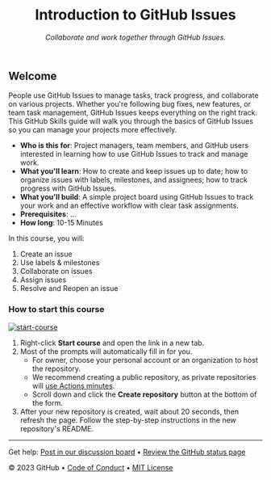 <header>

<!--
  <<< Author notes: Course header >>>
  Include a 1280×640 image, course title in sentence case, and a concise description in emphasis.
  In your repository settings: enable template repository, add your 1280×640 social image, auto delete head branches.
  Add your open source license, GitHub uses MIT license.
-->

# Introduction to GitHub Issues

_Collaborate and work together through GitHub Issues._

</header>

<!--
  <<< Author notes: Course start >>>
  Include start button, a note about Actions minutes,
  and tell the learner why they should take the course.
-->

## Welcome

People use GitHub Issues to manage tasks, track progress, and collaborate on various projects. Whether you're following bug fixes, new features, or team task management, GitHub Issues keeps everything on the right track. This GitHub Skills guide will walk you through the basics of GitHub Issues so you can manage your projects more effectively.

- **Who is this for**: Project managers, team members, and GitHub users interested in learning how to use GitHub Issues to track and manage work.
- **What you'll learn**: How to create and keep issues up to date; how to organize issues with labels, milestones, and assignees; how to track progress with GitHub Issues.
- **What you'll build**: A simple project board using GitHub Issues to track your work and an effective workflow with clear task assignments.
- **Prerequisites**: …
- **How long**: 10-15 Minutes

In this course, you will:

1. Create an issue
2. Use labels & milestones
3. Collaborate on issues
4. Assign issues
5. Resolve and Reopen an issue

### How to start this course

<!-- For start course, run in JavaScript:
'https://github.com/new?' + new URLSearchParams({
  template_owner: 'skills',
  template_name: 'review-pull-requests',
  owner: '@me',
  name: 'skills-review-pull-requests',
  description: 'My clone repository',
  visibility: 'public',
}).toString()
-->

[![start-course](https://user-images.githubusercontent.com/1221423/235727646-4a590299-ffe5-480d-8cd5-8194ea184546.svg)](https://github.com/new?template_owner=bryceshen1&template_name=Intro-to-Issues&owner=%40me&name=Intro-to-Issues&description=Learning+GitHub+Issues&visibility=public)

1. Right-click **Start course** and open the link in a new tab.
2. Most of the prompts will automatically fill in for you.
   - For owner, choose your personal account or an organization to host the repository.
   - We recommend creating a public repository, as private repositories will [use Actions minutes](https://docs.github.com/en/billing/managing-billing-for-github-actions/about-billing-for-github-actions).
   - Scroll down and click the **Create repository** button at the bottom of the form.
3. After your new repository is created, wait about 20 seconds, then refresh the page. Follow the step-by-step instructions in the new repository's README.

<footer>

<!--
  <<< Author notes: Footer >>>
  Add a link to get support, GitHub status page, code of conduct, license link.
-->

---

Get help: [Post in our discussion board](https://github.com/orgs/skills/discussions/categories/review-pull-requests) &bull; [Review the GitHub status page](https://www.githubstatus.com/)


&copy; 2023 GitHub &bull; [Code of Conduct](https://www.contributor-covenant.org/version/2/1/code_of_conduct/code_of_conduct.md) &bull; [MIT License](https://gh.io/mit)

</footer>
